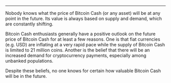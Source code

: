 ---
Nobody knows what the price of Bitcoin Cash (or any asset) will be at any point in the future. Its value is always based on supply and demand, which are constantly shifting. 

Bitcoin Cash enthusiasts generally have a positive outlook on the future price of Bitcoin Cash for at least a few reasons. One is that fiat currencies (e.g. USD) are inflating at a very rapid pace while the supply of Bitcoin Cash is limited to 21 million coins. Another is the belief that there will be an increased demand for cryptocurrency payments, especially among unbanked populations. 

Despite these beliefs, no one knows for certain how valuable Bitcoin Cash will be in the future.
